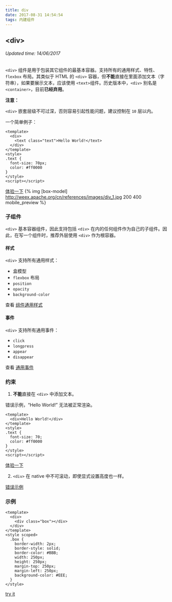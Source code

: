 ```yaml
---
title: div
date: 2017-08-31 14:54:54
tags: 内建组件
---
```


## &#60;div&#62;
###### Updated time: 14/06/2017
`<div>` 组件是用于包装其它组件的最基本容器。支持所有的通用样式、特性、`flexbox` 布局。其类似于 HTML 的 `<div>` 容器，但**不能**直接在里面添加文本（字符串），如果要展示文本，应该使用 `<text>`组件。历史版本中，`<div>` 别名是 `<container>`，目前**已经弃用**。

**注意：**

`<div>` 嵌套层级不可过深，否则容易引起性能问题，建议控制在 `10` 层以内。

一个简单例子：
```
<template>
  <div>
    <text class="text">Hello World!</text>
  </div>
</template>
<style>
.text {
  font-size: 70px;
  color: #ff0000
}
</style>
<script></script>
```
[体验一下](http://dotwe.org/vue/ea4f528a0b381640b77ba03fcc69a90a)
{% img [box-model] http://weex.apache.org/cn/references/images/div_1.jpg 200 400 mobile_preview %}


### 子组件
`<div>` 基本容器组件，因此支持包括 `<div>` 在内的任何组件作为自己的子组件。因此，在写一个组件时，推荐外层使用 `<div>` 作为根容器。

#### 样式
`<div>` 支持所有通用样式：

* 盒模型
* `flexbox` 布局
* `position`
* `opacity`
* `background-color`

查看 [组件通用样式](/https://github.com//2017/08/24/Common-Style)

#### 事件
`<div>` 支持所有通用事件：

* `click`
* `longpress`
* `appear`
* `disappear`

查看 [通用事件](/https://github.com//2017/09/02/commonEvent)

### 约束
1. **不能**直接在 `<div>` 中添加文本。

  错误示例，“Hello World!” 无法被正常渲染。
  ```
  <template>
    <div>Hello World!</div>
  </template>
  <style>
  .text {
    font-size: 70;
    color: #ff0000
  }
  </style>
  <script></script>
  ```
  [体验一下](http://dotwe.org/vue/541f016de379c8764ddcdd9da0cabc24)

2. `<div>` 在 native 中不可滚动，即使显式设置高度也一样。

  [错误示例](http://dotwe.org/vue/6795753d1a51662b8a7282b129dc7ddf)

  ### 示例
  ```
  <template>
    <div>
      <div class="box"></div>
    </div>
  </template>
  <style scoped>
    .box {
      border-width: 2px;
      border-style: solid;
      border-color: #BBB;
      width: 250px;
      height: 250px;
      margin-top: 250px;
      margin-left: 250px;
      background-color: #EEE;
    }
  </style>
  ```
  [try it](http://dotwe.org/vue/edfbd1806508cb86254b03dc0b8e28ac)